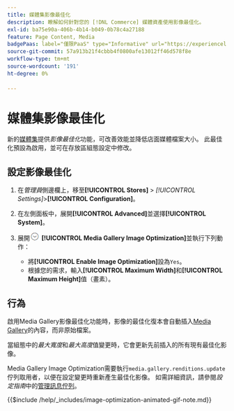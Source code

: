 ```yaml
---
title: 媒體集影像最佳化
description: 瞭解如何針對您的 [!DNL Commerce] 媒體資產使用影像最佳化。
exl-id: ba75e90a-406b-4b14-b049-0b78c4a27188
feature: Page Content, Media
badgePaas: label="僅限PaaS" type="Informative" url="https://experienceleague.adobe.com/en/docs/commerce/user-guides/product-solutions" tooltip="僅適用於雲端專案(Adobe管理的PaaS基礎結構)和內部部署專案的Adobe Commerce 。"
source-git-commit: 57a913b21f4cbbb4f0800afe13012ff46d578f8e
workflow-type: tm+mt
source-wordcount: '191'
ht-degree: 0%

---
```


# 媒體集影像最佳化

新的[媒體集](media-gallery.md)提供&#x200B;_影像最佳化_&#x200B;功能，可改善效能並降低店面媒體檔案大小。 此最佳化預設為啟用，並可在存放區組態設定中修改。

## 設定影像最佳化

1. 在&#x200B;_管理員_&#x200B;側邊欄上，移至&#x200B;**[!UICONTROL Stores]** > _[!UICONTROL Settings]_>**[!UICONTROL Configuration]**。

1. 在左側面板中，展開&#x200B;**[!UICONTROL Advanced]**&#x200B;並選擇&#x200B;**[!UICONTROL System]**。

1. 展開![擴充選擇器](../assets/icon-display-expand.png) **[!UICONTROL Media Gallery Image Optimization]**&#x200B;並執行下列動作：

   - 將&#x200B;**[!UICONTROL Enable Image Optimization]**&#x200B;設為`Yes`。
   - 根據您的需求，輸入&#x200B;**[!UICONTROL Maximum Width]**&#x200B;和&#x200B;**[!UICONTROL Maximum Height]**&#x200B;值（畫素）。

## 行為

啟用Media Gallery影像最佳化功能時，影像的最佳化復本會自動插入[Media Gallery](media-gallery.md)的內容，而非原始檔案。

當組態中的&#x200B;_最大寬度_&#x200B;和&#x200B;_最大高度_&#x200B;值變更時，它會更新先前插入的所有現有最佳化影像。

Media Gallery Image Optimization需要執行`media.gallery.renditions.update`佇列取用者，以便在設定變更時重新產生最佳化影像。 如需詳細資訊，請參閱&#x200B;_設定指南_&#x200B;中的[管理訊息佇列](https://experienceleague.adobe.com/docs/commerce-operations/configuration-guide/message-queues/manage-message-queues.html)。

{{$include /help/_includes/image-optimization-animated-gif-note.md}}
